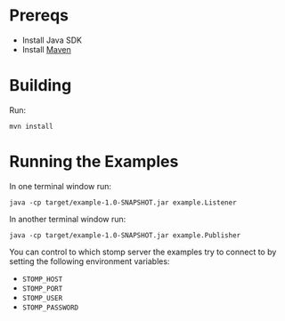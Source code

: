 Prereqs
=======

- Install Java SDK
- Install [Maven](http://maven.apache.org/download.html) 

Building
========

Run:

    mvn install

Running the Examples
====================

In one terminal window run:

    java -cp target/example-1.0-SNAPSHOT.jar example.Listener

In another terminal window run:

    java -cp target/example-1.0-SNAPSHOT.jar example.Publisher

You can control to which stomp server the examples try to connect to by
setting the following environment variables: 

* `STOMP_HOST`
* `STOMP_PORT`
* `STOMP_USER`
* `STOMP_PASSWORD`
